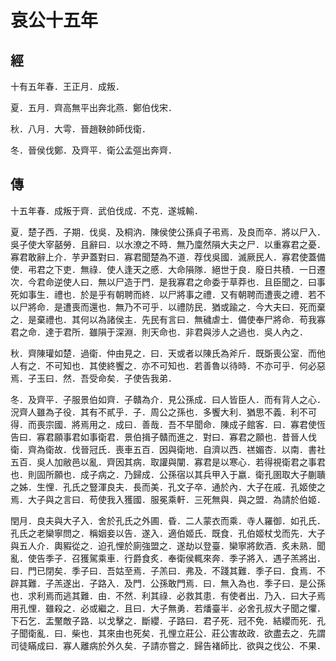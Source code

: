 # 哀公十五年
## 經

十有五年春．王正月．成叛．

夏．五月．齊高無平出奔北燕．鄭伯伐宋．

秋．八月．大雩．晉趙鞅帥師伐衛．

冬．晉侯伐鄭．及齊平．衛公孟彄出奔齊．

## 傳

十五年春．成叛于齊．武伯伐成．不克．遂城輸．

夏．楚子西．子期．伐吳．及桐汭．陳侯使公孫貞子弔焉．及良而卒．將以尸入．吳子使大宰嚭勞．且辭曰．以水潦之不時．無乃廩然隕大夫之尸．以重寡君之憂．寡君敢辭上介．芋尹蓋對曰．寡君聞楚為不道．荐伐吳國．滅厥民人．寡君使蓋備使．弔君之下吏．無祿．使人逢天之慼．大命隕隊．絕世于良．廢日共積．一日遷次．今君命逆使人曰．無以尸造于門．是我寡君之命委于草莽也．且臣聞之．曰事死如事生．禮也．於是乎有朝聘而終．以尸將事之禮．又有朝聘而遭喪之禮．若不以尸將命．是遭喪而還也．無乃不可乎．以禮防民．猶或踰之．今大夫曰．死而棄之．是棄禮也．其何以為諸侯主．先民有言曰．無穢虐士．備使奉尸將命．苟我寡君之命．達于君所．雖隕于深淵．則天命也．非君與涉人之過也．吳人內之．

秋．齊陳瓘如楚．過衛．仲由見之．曰．天或者以陳氏為斧斤．既斲喪公室．而他人有之．不可知也．其使終饗之．亦不可知也．若善魯以待時．不亦可乎．何必惡焉．子玉曰．然．吾受命矣．子使告我弟．

冬．及齊平．子服景伯如齊．子贛為介．見公孫成．曰人皆臣人．而有背人之心．況齊人雖為子役．其有不貳乎．子．周公之孫也．多饗大利．猶思不義．利不可得．而喪宗國．將焉用之．成曰．善哉．吾不早聞命．陳成子館客．曰．寡君使恆告曰．寡君願事君如事衛君．景伯揖子贛而進之．對曰．寡君之願也．昔晉人伐衛．齊為衛故．伐晉冠氏．喪車五百．因與衛地．自濟以西．禚媚杏．以南．書社五百．吳人加敝邑以亂．齊因其病．取讙與闡．寡君是以寒心．若得視衛君之事君也．則固所願也．成子病之．乃歸成．公孫宿以其兵甲入于嬴．衛孔圉取大子蒯聵之姊．生悝．孔氏之豎渾良夫．長而美．孔文子卒．通於內．大子在戚．孔姬使之焉．大子與之言曰．苟使我入獲國．服冕乘軒．三死無與．與之盟．為請於伯姬．

閏月．良夫與大子入．舍於孔氏之外圃．昏．二人蒙衣而乘．寺人羅御．如孔氏．孔氏之老欒寧問之．稱姻妾以告．遂入．適伯姬氏．既食．孔伯姬杖戈而先．大子與五人介．輿豭從之．迫孔悝於廁強盟之．遂劫以登臺．欒寧將飲酒．炙未熟．聞亂．使告季子．召獲駕乘車．行爵食炙．奉衛侯輒來奔．季子將入．遇子羔將出．曰．門已閉矣．季子曰．吾姑至焉．子羔曰．弗及．不踐其難．季子曰．食焉．不辟其難．子羔遂出．子路入．及門．公孫敢門焉．曰．無入為也．季子曰．是公孫也．求利焉而逃其難．由．不然．利其祿．必救其患．有使者出．乃入．曰大子焉用孔悝．雖殺之．必或繼之．且曰．大子無勇．若燔臺半．必舍孔叔大子聞之懼．下石乞．盂黶敵子路．以戈擊之．斷纓．子路曰．君子死．冠不免．結纓而死．孔子聞衛亂．曰．柴也．其來由也死矣．孔悝立莊公．莊公害故政．欲盡去之．先謂司徒瞞成曰．寡人離病於外久矣．子請亦嘗之．歸告褚師比．欲與之伐公．不果．

